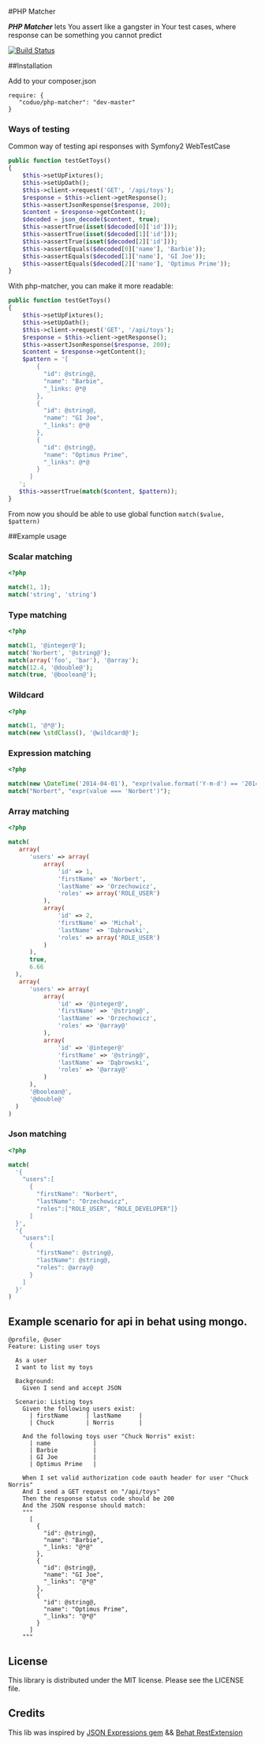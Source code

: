 #PHP Matcher

***PHP Matcher*** lets You assert like a gangster in Your test cases, where response can be something you cannot predict

[![Build Status](https://travis-ci.org/coduo/php-matcher.svg)](https://travis-ci.org/coduo/php-matcher)

##Installation

Add to your composer.json 

```
require: {
   "coduo/php-matcher": "dev-master"
}
```

### Ways of testing
Common way of testing api responses with Symfony2 WebTestCase

```php
public function testGetToys()
{
    $this->setUpFixtures();
    $this->setUpOath();
    $this->client->request('GET', '/api/toys');
    $response = $this->client->getResponse();
    $this->assertJsonResponse($response, 200);
    $content = $response->getContent();
    $decoded = json_decode($content, true);
    $this->assertTrue(isset($decoded[0]['id']));
    $this->assertTrue(isset($decoded[1]['id']));
    $this->assertTrue(isset($decoded[2]['id']));
    $this->assertEquals($decoded[0]['name'], 'Barbie'));
    $this->assertEquals($decoded[1]['name'], 'GI Joe'));
    $this->assertEquals($decoded[2]['name'], 'Optimus Prime'));
}
```
With php-matcher, you can make it more readable:
```php
public function testGetToys()
{
    $this->setUpFixtures();
    $this->setUpOath();
    $this->client->request('GET', '/api/toys');
    $response = $this->client->getResponse();
    $this->assertJsonResponse($response, 200);
    $content = $response->getContent();
    $pattern = '[
        {
          "id": @string@,
          "name": "Barbie",
          "_links: @*@
        },
        {
          "id": @string@,
          "name": "GI Joe",
          "_links": @*@
        },
        {
          "id": @string@,
          "name": "Optimus Prime",
          "_links": @*@
        }
      ]
   ';
   $this->assertTrue(match($content, $pattern));
}
```


From now you should be able to use global function ``match($value, $pattern)``

##Example usage

### Scalar matching

```php
<?php

match(1, 1);
match('string', 'string')
```

### Type matching

```php
<?php

match(1, '@integer@');
match('Norbert', '@string@');
match(array('foo', 'bar'), '@array');
match(12.4, '@double@');
match(true, '@boolean@');
```

### Wildcard 

```php
<?php

match(1, '@*@');
match(new \stdClass(), '@wildcard@');
```

### Expression matching 

```php
<?php

match(new \DateTime('2014-04-01'), "expr(value.format('Y-m-d') == '2014-04-01'");
match("Norbert", "expr(value === 'Norbert')");
```

### Array matching 

```php
<?php

match(
   array(
      'users' => array(
          array(
              'id' => 1,
              'firstName' => 'Norbert',
              'lastName' => 'Orzechowicz',
              'roles' => array('ROLE_USER')
          ),
          array(
              'id' => 2,
              'firstName' => 'Michał',
              'lastName' => 'Dąbrowski',
              'roles' => array('ROLE_USER')
          )
      ),
      true,
      6.66
  ),
   array(
      'users' => array(
          array(
              'id' => '@integer@',
              'firstName' => '@string@',
              'lastName' => 'Orzechowicz',
              'roles' => '@array@'
          ),
          array(
              'id' => '@integer@'
              'firstName' => '@string@',
              'lastName' => 'Dąbrowski',
              'roles' => '@array@'
          )
      ),
      '@boolean@',
      '@double@'
  )  
)
```

### Json matching 


```php
<?php

match(
  '{
    "users":[
      {
        "firstName": "Norbert",
        "lastName": "Orzechowicz",
        "roles":["ROLE_USER", "ROLE_DEVELOPER"]}
      ]
  }',
  '{
    "users":[
      {
        "firstName": @string@,
        "lastName": @string@,
        "roles": @array@
      }
    ]
  }'
)

```

Example scenario for api in behat using mongo.
---
``` cucumber
@profile, @user
Feature: Listing user toys

  As a user
  I want to list my toys

  Background:
    Given I send and accept JSON

  Scenario: Listing toys
    Given the following users exist:
      | firstName     | lastName     |
      | Chuck         | Norris       | 

    And the following toys user "Chuck Norris" exist:
      | name            |
      | Barbie          |
      | GI Joe          |
      | Optimus Prime   |

    When I set valid authorization code oauth header for user "Chuck Norris"
    And I send a GET request on "/api/toys"
    Then the response status code should be 200
    And the JSON response should match:
    """
      [
        {
          "id": @string@,
          "name": "Barbie",
          "_links: "@*@"
        },
        {
          "id": @string@,
          "name": "GI Joe",
          "_links": "@*@"
        },
        {
          "id": @string@,
          "name": "Optimus Prime",
          "_links": "@*@"
        }
      ]
    """
``` 

## License

This library is distributed under the MIT license. Please see the LICENSE file.

## Credits

This lib was inspired by [JSON Expressions gem](https://github.com/chancancode/json_expressions) && [Behat RestExtension ](https://github.com/jakzal/RestExtension)


